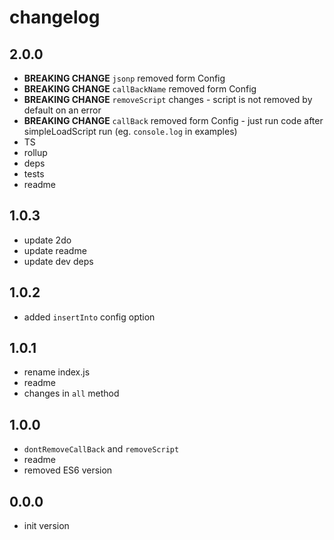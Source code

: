 # changelog

## 2.0.0

- **BREAKING CHANGE** `jsonp` removed form Config
- **BREAKING CHANGE** `callBackName` removed form Config
- **BREAKING CHANGE** `removeScript` changes - script is not removed by default on an error
- **BREAKING CHANGE** `callBack` removed form Config - just run code after simpleLoadScript run (eg. `console.log` in examples)
- TS
- rollup
- deps
- tests
- readme

## 1.0.3

- update 2do
- update readme
- update dev deps

## 1.0.2

- added `insertInto` config option

## 1.0.1

- rename index.js
- readme
- changes in `all` method

## 1.0.0

- `dontRemoveCallBack` and `removeScript`
- readme
- removed ES6 version

## 0.0.0

- init version
